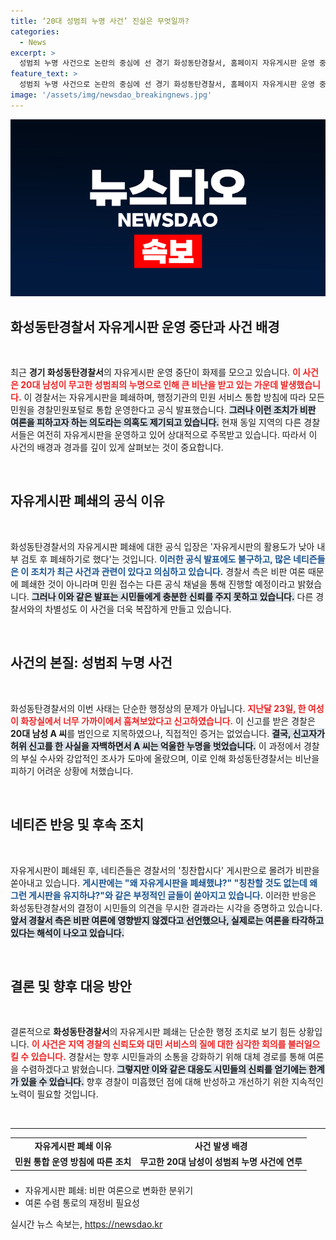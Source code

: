 ```yaml
---
title: ‘20대 성범죄 누명 사건’ 진실은 무엇일까?
categories:
  - News
excerpt: >
  성범죄 누명 사건으로 논란의 중심에 선 경기 화성동탄경찰서, 홈페이지 자유게시판 운영 중단 소식에 네티즌 반발 폭주! “부실 수사 책임 피하나?” 의혹 속 진실은...? 클릭해서 확인해보세요!
feature_text: >
  성범죄 누명 사건으로 논란의 중심에 선 경기 화성동탄경찰서, 홈페이지 자유게시판 운영 중단 소식에 네티즌 반발 폭주! “부실 수사 책임 피하나?” 의혹 속 진실은...? 클릭해서 확인해보세요!
image: '/assets/img/newsdao_breakingnews.jpg'
---
```


<p><img src="/assets/img/newsdao_breakingnews.jpg" alt="ranknews 속보" /></p>

<h2 data-ke-size="size26">화성동탄경찰서 자유게시판 운영 중단과 사건 배경</h2>

<p data-ke-size="size16">&nbsp;</p>

<p>최근 <strong>경기 화성동탄경찰서</strong>의 자유게시판 운영 중단이 화제를 모으고 있습니다. <b><span style="color: #ee2323;">이 사건은 20대 남성이 무고한 성범죄의 누명으로 인해 큰 비난을 받고 있는 가운데 발생했습니다.</span></b> 이 경찰서는 자유게시판을 폐쇄하며, 행정기관의 민원 서비스 통합 방침에 따라 모든 민원을 경찰민원포털로 통합 운영한다고 공식 발표했습니다. <b><span style="background-color: #21538527;">그러나 이런 조치가 비판 여론을 피하고자 하는 의도라는 의혹도 제기되고 있습니다.</span></b> 현재 동일 지역의 다른 경찰서들은 여전히 자유게시판을 운영하고 있어 상대적으로 주목받고 있습니다. 따라서 이 사건의 배경과 경과를 깊이 있게 살펴보는 것이 중요합니다.</p>

<p data-ke-size="size16">&nbsp;</p>

<h2 data-ke-size="size26">자유게시판 폐쇄의 공식 이유</h2>

<p data-ke-size="size16">&nbsp;</p>

<p>화성동탄경찰서의 자유게시판 폐쇄에 대한 공식 입장은 '자유게시판의 활용도가 낮아 내부 검토 후 폐쇄하기로 했다'는 것입니다. <b><span style="color: #1a5490;">이러한 공식 발표에도 불구하고, 많은 네티즌들은 이 조치가 최근 사건과 관련이 있다고 의심하고 있습니다.</span></b> 경찰서 측은 비판 여론 때문에 폐쇄한 것이 아니라며 민원 접수는 다른 공식 채널을 통해 진행할 예정이라고 밝혔습니다. <b><span style="background-color: #21538527;">그러나 이와 같은 발표는 시민들에게 충분한 신뢰를 주지 못하고 있습니다.</span></b> 다른 경찰서와의 차별성도 이 사건을 더욱 복잡하게 만들고 있습니다.</p>

<p data-ke-size="size16">&nbsp;</p>

<h2 data-ke-size="size26">사건의 본질: 성범죄 누명 사건</h2>

<p data-ke-size="size16">&nbsp;</p>

<p>화성동탄경찰서의 이번 사태는 단순한 행정상의 문제가 아닙니다. <b><span style="color: #ee2323;">지난달 23일, 한 여성이 화장실에서 너무 가까이에서 훔쳐보았다고 신고하였습니다.</span></b> 이 신고를 받은 경찰은 <strong>20대 남성 A 씨</strong>를 범인으로 지목하였으나, 직접적인 증거는 없었습니다. <b><span style="background-color: #21538527;">결국, 신고자가 허위 신고를 한 사실을 자백하면서 A 씨는 억울한 누명을 벗었습니다.</span></b> 이 과정에서 경찰의 부실 수사와 강압적인 조사가 도마에 올랐으며, 이로 인해 화성동탄경찰서는 비난을 피하기 어려운 상황에 처했습니다. </p>

<p data-ke-size="size16">&nbsp;</p>

<h2 data-ke-size="size26">네티즌 반응 및 후속 조치</h2>

<p data-ke-size="size16">&nbsp;</p>

<p>자유게시판이 폐쇄된 후, 네티즌들은 경찰서의 '칭찬합시다' 게시판으로 몰려가 비판을 쏟아내고 있습니다. <b><span style="color: #1a5490;">게시판에는 "왜 자유게시판을 폐쇄했냐?" "칭찬할 것도 없는데 왜 그런 게시판을 유지하냐?"와 같은 부정적인 글들이 쏟아지고 있습니다.</span></b> 이러한 반응은 화성동탄경찰서의 결정이 시민들의 의견을 무시한 결과라는 시각을 증명하고 있습니다. <b><span style="background-color: #21538527;">앞서 경찰서 측은 비판 여론에 영향받지 않겠다고 선언했으나, 실제로는 여론을 타각하고 있다는 해석이 나오고 있습니다.</span></b></p>

<p data-ke-size="size16">&nbsp;</p>

<h2 data-ke-size="size26">결론 및 향후 대응 방안</h2>

<p data-ke-size="size16">&nbsp;</p>

<p>결론적으로 <strong>화성동탄경찰서</strong>의 자유게시판 폐쇄는 단순한 행정 조치로 보기 힘든 상황입니다. <b><span style="color: #ee2323;">이 사건은 지역 경찰의 신뢰도와 대민 서비스의 질에 대한 심각한 회의를 불러일으킬 수 있습니다.</span></b> 경찰서는 향후 시민들과의 소통을 강화하기 위해 대체 경로를 통해 여론을 수렴하겠다고 밝혔습니다. <b><span style="background-color: #21538527;">그렇지만 이와 같은 대응도 시민들의 신뢰를 얻기에는 한계가 있을 수 있습니다.</span></b> 향후 경찰이 미흡했던 점에 대해 반성하고 개선하기 위한 지속적인 노력이 필요할 것입니다. </p>

<p data-ke-size="size16">&nbsp;</p>

<hr>

<table style="width: 100%; border-collapse: collapse; border: none; height: 60px; margin-bottom: 10px;">
  <tr>
    <td style="text-align: center; height: 17px;"><b>자유게시판 폐쇄 이유</b></td>
    <td style="text-align: center; height: 17px;"><b>사건 발생 배경</b></td>
  </tr>
  <tr>
    <td style="text-align: center; height: 17px;"><b>민원 통합 운영 방침에 따른 조치</b></td>
    <td style="text-align: center; height: 17px;"><b>무고한 20대 남성이 성범죄 누명 사건에 연루</b></td>
  </tr>
</table>

<ul>
  <li>자유게시판 폐쇄: 비판 여론으로 변화한 분위기</li>
  <li>여론 수렴 통로의 재정비 필요성</li>
</ul>
실시간 뉴스 속보는, <a href="https://newsdao.kr" rel="dofollow">https://newsdao.kr</a>


